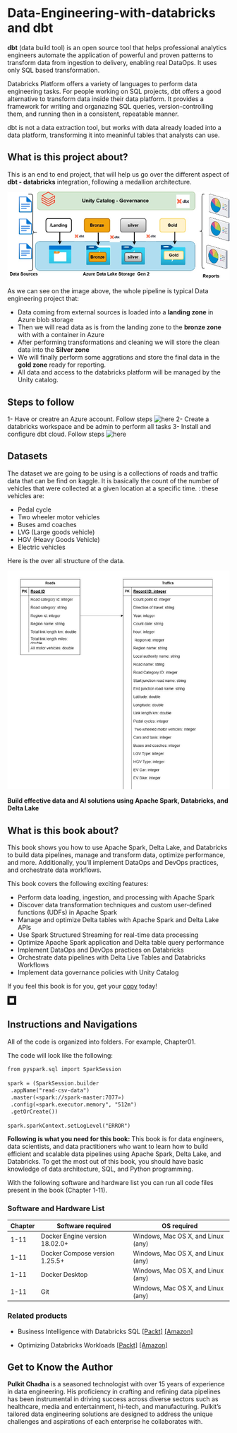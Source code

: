 # Data-Engineering-with-databricks and dbt

<b>dbt</b> (data build tool) is an open source tool that helps professional analytics engineers automate the application of powerful and proven patterns to transform data from ingestion to delivery, enabling real DataOps. It uses only SQL based transformation.

Databricks Platform offers a variety of languages to perform data engineering tasks. For people working on SQL projects, dbt offers a good alternative to transform data inside their data platform. It provides a framework for writing and organazing SQL queries, version-controlling them, and running then in a consistent, repeatable manner. 

dbt is not a data  extraction tool, but works with data already loaded into a data platform, transforming it into meaninful tables that analysts can use.

## What is this project about?

This is an end to end project, that will help us go over the different aspect of <b>dbt - databricks</b> integration, following a medallion architecture.

![image](https://github.com/tmbothe/Data-Engineering-with-databricks/blob/main/images/dbt_project.jpg)

As we can see on the image above, the whole pipeline is typical Data engineering project that:
* Data coming from external sources is loaded into a **landing zone** in  Azure blob storage
* Then we will read data as is from the landing zone to the **bronze zone** with with a container in Azure
* After performing transformations and cleaning we will store the clean data into the **Silver zone**
* We will finally perform some aggrations and store the final data in the **gold zone** ready for reporting.
* All data and access to the databricks platform will be managed by the Unity catalog.

## Steps to follow
1- Have or creatre an Azure account. Follow steps ![here](https://learn.microsoft.com/en-us/azure/databricks/scenarios/quickstart-create-databricks-workspace-vnet-injection)
2- Create a databricks workspace and be admin to perform all tasks
3- Install and configure dbt cloud. Follow steps ![here](https://docs.databricks.com/aws/en/partners/prep/dbt-cloud)

## Datasets

The dataset we are going to be using is a collections of roads and traffic data that can be find on kaggle. It is basically the count of the number of vehicles that were collected at a given location at a specific time. : these vehicles are:
* Pedal cycle
* Two wheeler motor vehicles
* Buses amd coaches
* LVG (Large goods vehicle)
* HGV (Heavy Goods Vehicle)
* Electric vehicles

Here is the over all structure of the data.

![image](https://github.com/tmbothe/Data-Engineering-with-databricks/blob/main/images/schema.jpg)

**Build effective data and AI solutions using Apache Spark, Databricks, and Delta Lake**

## What is this book about?
This book shows you how to use Apache Spark, Delta Lake, and Databricks to build data pipelines, manage and transform data, optimize performance, and more. Additionally, you’ll implement DataOps and DevOps practices, and orchestrate data workflows.

This book covers the following exciting features:
* Perform data loading, ingestion, and processing with Apache Spark
* Discover data transformation techniques and custom user-defined functions (UDFs) in Apache Spark
* Manage and optimize Delta tables with Apache Spark and Delta Lake APIs
* Use Spark Structured Streaming for real-time data processing
* Optimize Apache Spark application and Delta table query performance
* Implement DataOps and DevOps practices on Databricks
* Orchestrate data pipelines with Delta Live Tables and Databricks Workflows
* Implement data governance policies with Unity Catalog

If you feel this book is for you, get your [copy](https://www.amazon.com/Engineering-Apache-Spark-Delta-Cookbook/dp/1837633355) today!

<a href="https://www.packtpub.com/?utm_source=github&utm_medium=banner&utm_campaign=GitHubBanner"><img src="https://raw.githubusercontent.com/PacktPublishing/GitHub/master/GitHub.png" 
alt="https://www.packtpub.com/" border="5" /></a>

## Instructions and Navigations
All of the code is organized into folders. For example, Chapter01.

The code will look like the following:
```
from pyspark.sql import SparkSession

spark = (SparkSession.builder
 .appName("read-csv-data")
 .master(«spark://spark-master:7077»)
 .config(«spark.executor.memory", "512m")
 .getOrCreate())

spark.sparkContext.setLogLevel("ERROR")
```

**Following is what you need for this book:**
This book is for data engineers, data scientists, and data practitioners who want to learn how to build efficient and scalable data pipelines using Apache Spark, Delta Lake, and Databricks. To get the most out of this book, you should have basic knowledge of data architecture, SQL, and Python programming.

With the following software and hardware list you can run all code files present in the book (Chapter 1-11).
### Software and Hardware List
| Chapter | Software required | OS required |
| -------- | ------------------------------------ | ----------------------------------- |
| 1-11 | Docker Engine version 18.02.0+ | Windows, Mac OS X, and Linux (any) |
| 1-11 | Docker Compose version 1.25.5+ | Windows, Mac OS X, and Linux (any) |
| 1-11 | Docker Desktop                 | Windows, Mac OS X, and Linux (any) |
| 1-11 | Git                            | Windows, Mac OS X, and Linux (any) |

### Related products
* Business Intelligence with Databricks SQL [[Packt]](https://www.packtpub.com/product/business-intelligence-with-databricks-sql/9781803235332) [[Amazon]](https://www.amazon.com/Business-Intelligence-Databricks-SQL-intelligence/dp/1803235330/ref=sr_1_1?crid=1QYCAOZP9E3NH&dib=eyJ2IjoiMSJ9.nKZ7dRFPdDZyRvWwKM_NiTSZyweCLZ8g9JdktemcYzaWNiGWg9PuoxY2yb2jogGyK8hgRliKebDQfdHu2rRnTZTWZbsWOJAN33k65RFkAgdFX-csS8HgTFfjZj-SFKLpp4FC6LHwQvWr9Nq6f5x6eg.jh99qre-Hl4OHA9rypXLmSGsQp4exBvaZ2xUOPDQ0mM&dib_tag=se&keywords=Business+Intelligence+with+Databricks+SQL&qid=1718173191&s=books&sprefix=business+intelligence+with+databricks+sql%2Cstripbooks-intl-ship%2C553&sr=1-1)

* Optimizing Databricks Workloads [[Packt]](https://www.packtpub.com/product/optimizing-databricks-workloads/9781801819077) [[Amazon]](https://www.amazon.com/Optimizing-Databricks-Workloads-performance-workloads/dp/1801819076/ref=tmm_pap_swatch_0?_encoding=UTF8&dib_tag=se&dib=eyJ2IjoiMSJ9.cskfrEglx5gEbJF-FnhxlA.rCtKm1bO6Fi1mXUpq1Oai0kjAhGseGT2cCZ2Ccgxaak&qid=1718173341&sr=1-1)

## Get to Know the Author
**Pulkit Chadha**
 is a seasoned technologist with over 15 years of experience in data engineering. His proficiency in crafting and refining data pipelines has been instrumental in driving success across diverse sectors such as healthcare, media and entertainment, hi-tech, and manufacturing. Pulkit’s tailored data engineering solutions are designed to address the unique challenges and aspirations of each enterprise he collaborates with.
